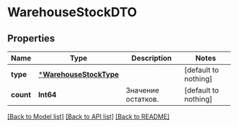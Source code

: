 # WarehouseStockDTO


## Properties
Name | Type | Description | Notes
------------ | ------------- | ------------- | -------------
**type** | [***WarehouseStockType**](WarehouseStockType.md) |  | [default to nothing]
**count** | **Int64** | Значение остатков. | [default to nothing]


[[Back to Model list]](../README.md#models) [[Back to API list]](../README.md#api-endpoints) [[Back to README]](../README.md)


